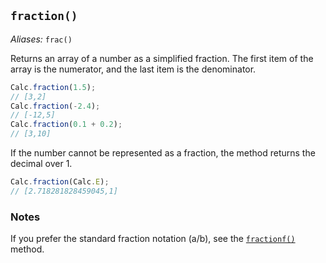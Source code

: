 ## `fraction()`

*Aliases:* `frac()`

Returns an array of a number as a simplified fraction. The first item of the array is the numerator, and the last item is the denominator.

```javascript
Calc.fraction(1.5);
// [3,2]
Calc.fraction(-2.4);
// [-12,5]
Calc.fraction(0.1 + 0.2);
// [3,10]
```

If the number cannot be represented as a fraction, the method returns the decimal over 1.

```javascript
Calc.fraction(Calc.E);
// [2.718281828459045,1]
```

### Notes

If you prefer the standard fraction notation (a/b), see the [`fractionf()`](/calc/docs/fractionf/) method.

